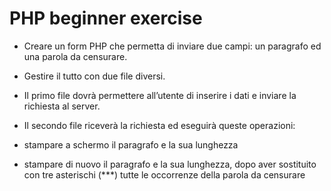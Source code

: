 # PHP beginner exercise

- Creare un form PHP che permetta di inviare due campi: un paragrafo ed una parola da censurare.

- Gestire il tutto con due file diversi.

- Il primo file dovrà permettere all’utente di inserire i dati e inviare la richiesta al server.

- Il secondo file riceverà la richiesta ed eseguirà queste operazioni:
- stampare a schermo il paragrafo e la sua lunghezza
- stampare di nuovo il paragrafo e la sua lunghezza, dopo aver sostituito con tre asterischi (\*\*\*) tutte le occorrenze della parola da censurare
